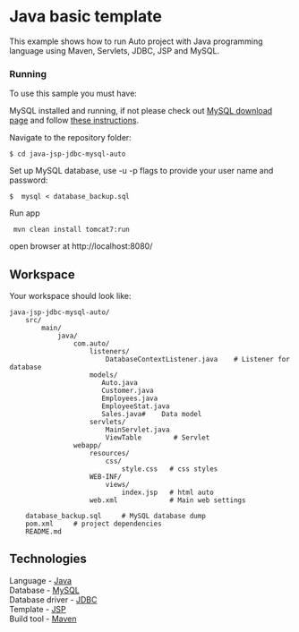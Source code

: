 # Java basic template

This example shows how to run Auto project with Java programming language using Maven, Servlets, JDBC, JSP and MySQL.

### Running
To use this sample you must have:

MySQL installed and running, if not please check out [MySQL download page](https://dev.mysql.com/downloads/installer/) and follow [these instructions](http://dev.mysql.com/doc/refman/5.7/en/installing.html).


Navigate to the repository folder:
```
$ cd java-jsp-jdbc-mysql-auto
```

Set up MySQL database, use -u -p flags to provide your user name and password:
```
$  mysql < database_backup.sql
```

Run app
```
 mvn clean install tomcat7:run
```

open browser at http://localhost:8080/


## Workspace
Your workspace should look like:
```
java-jsp-jdbc-mysql-auto/
    src/
        main/
            java/
                com.auto/
                    listeners/
                        DatabaseContextListener.java    # Listener for database
                    models/
                       Auto.java 
                       Customer.java
                       Employees.java
                       EmployeeStat.java
                       Sales.java#    Data model
                    servlets/
                        MainServlet.java
                        ViewTable        # Servlet
                webapp/
                    resources/
                        css/
                            style.css   # css styles
                    WEB-INF/
                        views/
                            index.jsp   # html auto
                    web.xml             # Main web settings
                    
    database_backup.sql     # MySQL database dump
    pom.xml     # project dependencies
    README.md
```

## Technologies
Language - [Java](https://java.com)<br />
Database - [MySQL](https://www.mysql.com/)<br />
Database driver - [JDBC](http://docs.oracle.com/javase/tutorial/jdbc/)<br />
Template - [JSP](http://www.oracle.com/technetwork/java/javaee/jsp/index.html)<br />
Build tool - [Maven](https://maven.apache.org/)



